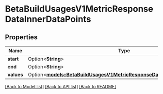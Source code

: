 # BetaBuildUsagesV1MetricResponseDataInnerDataPoints

## Properties

Name | Type | Description | Notes
------------ | ------------- | ------------- | -------------
**start** | Option<**String**> |  | [optional]
**end** | Option<**String**> |  | [optional]
**values** | Option<[**models::BetaBuildUsagesV1MetricResponseDataInnerDataPointsValues**](BetaBuildUsagesV1MetricResponse_data_inner_dataPoints_values.md)> |  | [optional]

[[Back to Model list]](../README.md#documentation-for-models) [[Back to API list]](../README.md#documentation-for-api-endpoints) [[Back to README]](../README.md)


